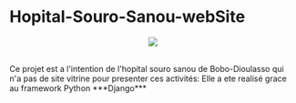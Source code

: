 # Hopital-Souro-Sanou-webSite

<p align=center>
  <img src="souroSanou.gif?raw=True"/>
  </p>
  <br>
Ce projet est a l'intention de l'hopital souro sanou de Bobo-Dioulasso qui n'a pas de site vitrine pour presenter ces activités:
Elle a ete realisé grace au framework Python ***Django***
